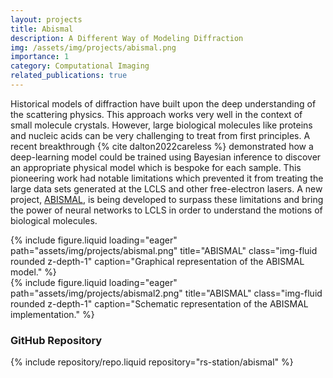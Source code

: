 ```yaml
---
layout: projects
title: Abismal
description: A Different Way of Modeling Diffraction
img: /assets/img/projects/abismal.png
importance: 1
category: Computational Imaging
related_publications: true
---
```


Historical models of diffraction have built upon the deep understanding of the scattering physics. This approach works very well in the context of small molecule crystals. However, large biological molecules like proteins and nucleic acids can be very challenging to treat from first principles. A recent breakthrough {% cite dalton2022careless %} demonstrated how a deep-learning model could be trained using Bayesian inference to discover an appropriate physical model which is bespoke for each sample. This pioneering work had notable limitations which prevented it from treating the large data sets generated at the LCLS and other free-electron lasers. A new project, [ABISMAL](https://github.com/rs-station/abismal), is being developed to surpass these limitations and bring the power of neural networks to LCLS in order to understand the motions of biological molecules.
<div class="row">
    <div class="col-sm mt-3 mt-md-0">
        {% include figure.liquid loading="eager" path="assets/img/projects/abismal.png" title="ABISMAL" class="img-fluid rounded z-depth-1" caption="Graphical representation of the ABISMAL model." %}
    </div>
    <div class="col-sm mt-3 mt-md-0">
        {% include figure.liquid loading="eager" path="assets/img/projects/abismal2.png" title="ABISMAL" class="img-fluid rounded z-depth-1" caption="Schematic representation of the ABISMAL implementation." %}
    </div>
</div>

### GitHub Repository
{% include repository/repo.liquid repository="rs-station/abismal" %}
